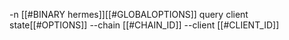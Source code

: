 -n [[#BINARY hermes]][[#GLOBALOPTIONS]] query client state[[#OPTIONS]] --chain [[#CHAIN_ID]] --client [[#CLIENT_ID]]

